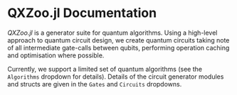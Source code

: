 # QXZoo.jl Documentation

*QXZoo.jl* is a generator suite for quantum algorithms. Using a high-level approach to quantum circuit design, we create quantum circuits taking note of all intermediate gate-calls between qubits, performing operation caching and optimisation where possible. 

Currently, we support a limited set of quantum algorithms (see the `Algorithms` dropdown for details). Details of the circuit generator modules and structs are given in the `Gates` and `Circuits` dropdowns.
